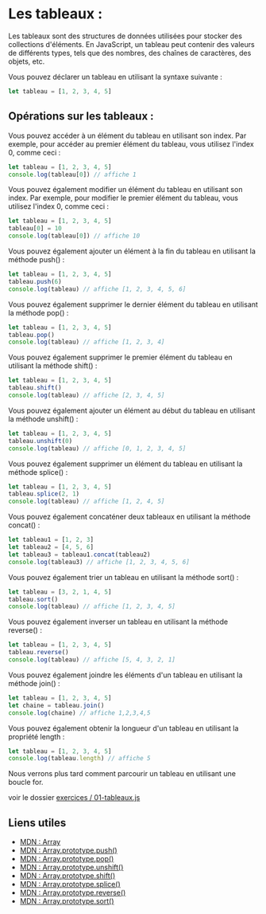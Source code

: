 # Les tableaux :

Les tableaux sont des structures de données utilisées pour stocker des collections d'éléments. En JavaScript, un tableau peut contenir des valeurs de différents types, tels que des nombres, des chaînes de caractères, des objets, etc.

Vous pouvez déclarer un tableau en utilisant la syntaxe suivante :

```javascript
let tableau = [1, 2, 3, 4, 5]
```

## Opérations sur les tableaux :

Vous pouvez accéder à un élément du tableau en utilisant son index. Par exemple, pour accéder au premier élément du tableau, vous utilisez l'index 0, comme ceci :

```javascript
let tableau = [1, 2, 3, 4, 5]
console.log(tableau[0]) // affiche 1
```

Vous pouvez également modifier un élément du tableau en utilisant son index. Par exemple, pour modifier le premier élément du tableau, vous utilisez l'index 0, comme ceci :

```javascript
let tableau = [1, 2, 3, 4, 5]
tableau[0] = 10
console.log(tableau[0]) // affiche 10
```

Vous pouvez également ajouter un élément à la fin du tableau en utilisant la méthode push() :

```javascript
let tableau = [1, 2, 3, 4, 5]
tableau.push(6)
console.log(tableau) // affiche [1, 2, 3, 4, 5, 6]
```

Vous pouvez également supprimer le dernier élément du tableau en utilisant la méthode pop() :

```javascript
let tableau = [1, 2, 3, 4, 5]
tableau.pop()
console.log(tableau) // affiche [1, 2, 3, 4]
```

Vous pouvez également supprimer le premier élément du tableau en utilisant la méthode shift() :

```javascript
let tableau = [1, 2, 3, 4, 5]
tableau.shift()
console.log(tableau) // affiche [2, 3, 4, 5]
```

Vous pouvez également ajouter un élément au début du tableau en utilisant la méthode unshift() :

```javascript
let tableau = [1, 2, 3, 4, 5]
tableau.unshift(0)
console.log(tableau) // affiche [0, 1, 2, 3, 4, 5]
```

Vous pouvez également supprimer un élément du tableau en utilisant la méthode splice() :

```javascript
let tableau = [1, 2, 3, 4, 5]
tableau.splice(2, 1)
console.log(tableau) // affiche [1, 2, 4, 5]
```

Vous pouvez également concaténer deux tableaux en utilisant la méthode concat() :

```javascript
let tableau1 = [1, 2, 3]
let tableau2 = [4, 5, 6]
let tableau3 = tableau1.concat(tableau2)
console.log(tableau3) // affiche [1, 2, 3, 4, 5, 6]
```

Vous pouvez également trier un tableau en utilisant la méthode sort() :

```javascript
let tableau = [3, 2, 1, 4, 5]
tableau.sort()
console.log(tableau) // affiche [1, 2, 3, 4, 5]
```

Vous pouvez également inverser un tableau en utilisant la méthode reverse() :

```javascript
let tableau = [1, 2, 3, 4, 5]
tableau.reverse()
console.log(tableau) // affiche [5, 4, 3, 2, 1]
```

Vous pouvez également joindre les éléments d'un tableau en utilisant la méthode join() :

```javascript
let tableau = [1, 2, 3, 4, 5]
let chaine = tableau.join()
console.log(chaine) // affiche 1,2,3,4,5
```

Vous pouvez également obtenir la longueur d'un tableau en utilisant la propriété length :

```javascript
let tableau = [1, 2, 3, 4, 5]
console.log(tableau.length) // affiche 5
```

Nous verrons plus tard comment parcourir un tableau en utilisant une boucle for.

voir le dossier [exercices / 01-tableaux.js](./exercices/tableaux.js)

## Liens utiles

- [MDN : Array](https://developer.mozilla.org/fr/docs/Web/JavaScript/Reference/Objets_globaux/Array)
- [MDN : Array.prototype.push()](https://developer.mozilla.org/fr/docs/Web/JavaScript/Reference/Objets_globaux/Array/push)
- [MDN : Array.prototype.pop()](https://developer.mozilla.org/fr/docs/Web/JavaScript/Reference/Objets_globaux/Array/pop)
- [MDN : Array.prototype.unshift()](https://developer.mozilla.org/fr/docs/Web/JavaScript/Reference/Objets_globaux/Array/unshift)
- [MDN : Array.prototype.shift()](https://developer.mozilla.org/fr/docs/Web/JavaScript/Reference/Objets_globaux/Array/shift)
- [MDN : Array.prototype.splice()](https://developer.mozilla.org/fr/docs/Web/JavaScript/Reference/Objets_globaux/Array/splice)
- [MDN : Array.prototype.reverse()](https://developer.mozilla.org/fr/docs/Web/JavaScript/Reference/Objets_globaux/Array/reverse)
- [MDN : Array.prototype.sort()](https://developer.mozilla.org/fr/docs/Web/JavaScript/Reference/Objets_globaux/Array/sort)
